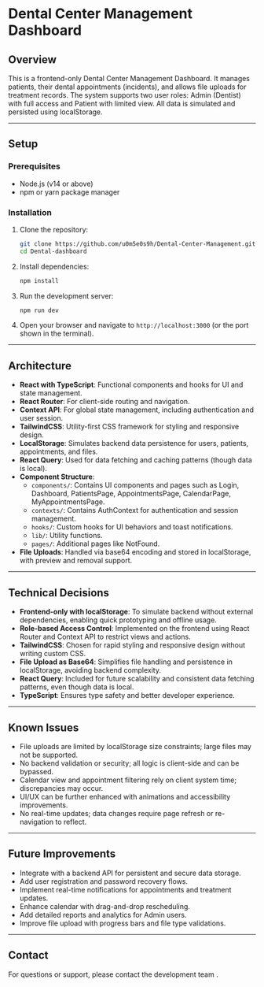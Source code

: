 # Dental Center Management Dashboard

## Overview
This is a frontend-only Dental Center Management Dashboard. It manages patients, their dental appointments (incidents), and allows file uploads for treatment records. The system supports two user roles: Admin (Dentist) with full access and Patient with limited view. All data is simulated and persisted using localStorage.

---

## Setup

### Prerequisites
- Node.js (v14 or above)
- npm or yarn package manager

### Installation
1. Clone the repository:
   ```bash
   git clone https://github.com/u0m5e0s9h/Dental-Center-Management.git
   cd Dental-dashboard
   ```
2. Install dependencies:
   ```bash
   npm install
   ```
3. Run the development server:
   ```bash
   npm run dev
   ```
4. Open your browser and navigate to `http://localhost:3000` (or the port shown in the terminal).

---

## Architecture

- **React with TypeScript**: Functional components and hooks for UI and state management.
- **React Router**: For client-side routing and navigation.
- **Context API**: For global state management, including authentication and user session.
- **TailwindCSS**: Utility-first CSS framework for styling and responsive design.
- **LocalStorage**: Simulates backend data persistence for users, patients, appointments, and files.
- **React Query**: Used for data fetching and caching patterns (though data is local).
- **Component Structure**:
  - `components/`: Contains UI components and pages such as Login, Dashboard, PatientsPage, AppointmentsPage, CalendarPage, MyAppointmentsPage.
  - `contexts/`: Contains AuthContext for authentication and session management.
  - `hooks/`: Custom hooks for UI behaviors and toast notifications.
  - `lib/`: Utility functions.
  - `pages/`: Additional pages like NotFound.
- **File Uploads**: Handled via base64 encoding and stored in localStorage, with preview and removal support.

---

## Technical Decisions

- **Frontend-only with localStorage**: To simulate backend without external dependencies, enabling quick prototyping and offline usage.
- **Role-based Access Control**: Implemented on the frontend using React Router and Context API to restrict views and actions.
- **TailwindCSS**: Chosen for rapid styling and responsive design without writing custom CSS.
- **File Upload as Base64**: Simplifies file handling and persistence in localStorage, avoiding backend complexity.
- **React Query**: Included for future scalability and consistent data fetching patterns, even though data is local.
- **TypeScript**: Ensures type safety and better developer experience.

---

## Known Issues

- File uploads are limited by localStorage size constraints; large files may not be supported.
- No backend validation or security; all logic is client-side and can be bypassed.
- Calendar view and appointment filtering rely on client system time; discrepancies may occur.
- UI/UX can be further enhanced with animations and accessibility improvements.
- No real-time updates; data changes require page refresh or re-navigation to reflect.

---

## Future Improvements

- Integrate with a backend API for persistent and secure data storage.
- Add user registration and password recovery flows.
- Implement real-time notifications for appointments and treatment updates.
- Enhance calendar with drag-and-drop rescheduling.
- Add detailed reports and analytics for Admin users.
- Improve file upload with progress bars and file type validations.

---

## Contact

For questions or support, please contact the development team .
